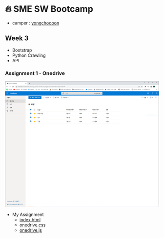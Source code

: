 # :fire: SME SW Bootcamp
- camper : [yongchoooon](https://github.com/yongchoooon)
## Week 3
- Bootstrap
- Python Crawling
- API

### Assignment 1 - Onedrive

<img src="./OneDrive/YCH_OneDrive.PNG" alt="YCH's_OneDrive" title="YCH's_OneDrive" width="800px">

- My Assignment
  - [index.html](./Onedrive/index.html)
  - [onedrive.css](./Onedrive/onedrive.css)
  - [onedrive.js](./Onedrive/onedrive.js)
